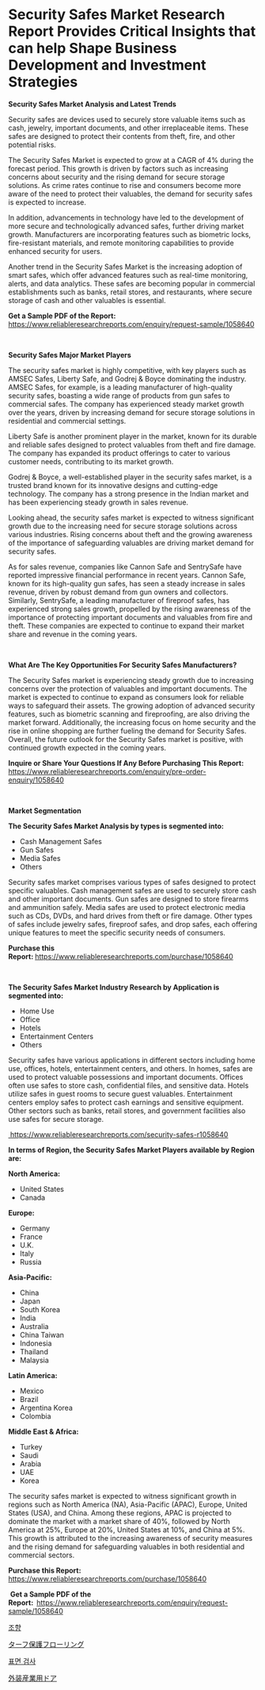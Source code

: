 <p><h1>Security Safes Market Research Report Provides Critical Insights that can help Shape Business Development and Investment Strategies</h1></p><p><strong>Security Safes Market Analysis and Latest Trends</strong></p>
<p><p>Security safes are devices used to securely store valuable items such as cash, jewelry, important documents, and other irreplaceable items. These safes are designed to protect their contents from theft, fire, and other potential risks.</p><p>The Security Safes Market is expected to grow at a CAGR of 4% during the forecast period. This growth is driven by factors such as increasing concerns about security and the rising demand for secure storage solutions. As crime rates continue to rise and consumers become more aware of the need to protect their valuables, the demand for security safes is expected to increase.</p><p>In addition, advancements in technology have led to the development of more secure and technologically advanced safes, further driving market growth. Manufacturers are incorporating features such as biometric locks, fire-resistant materials, and remote monitoring capabilities to provide enhanced security for users.</p><p>Another trend in the Security Safes Market is the increasing adoption of smart safes, which offer advanced features such as real-time monitoring, alerts, and data analytics. These safes are becoming popular in commercial establishments such as banks, retail stores, and restaurants, where secure storage of cash and other valuables is essential.</p></p>
<p><strong>Get a Sample PDF of the Report:&nbsp;</strong> <a href="https://www.reliableresearchreports.com/enquiry/request-sample/1058640">https://www.reliableresearchreports.com/enquiry/request-sample/1058640</a></p>
<p>&nbsp;</p>
<p><strong>Security Safes Major Market Players</strong></p>
<p><p>The security safes market is highly competitive, with key players such as AMSEC Safes, Liberty Safe, and Godrej & Boyce dominating the industry. AMSEC Safes, for example, is a leading manufacturer of high-quality security safes, boasting a wide range of products from gun safes to commercial safes. The company has experienced steady market growth over the years, driven by increasing demand for secure storage solutions in residential and commercial settings.</p><p>Liberty Safe is another prominent player in the market, known for its durable and reliable safes designed to protect valuables from theft and fire damage. The company has expanded its product offerings to cater to various customer needs, contributing to its market growth.</p><p>Godrej & Boyce, a well-established player in the security safes market, is a trusted brand known for its innovative designs and cutting-edge technology. The company has a strong presence in the Indian market and has been experiencing steady growth in sales revenue.</p><p>Looking ahead, the security safes market is expected to witness significant growth due to the increasing need for secure storage solutions across various industries. Rising concerns about theft and the growing awareness of the importance of safeguarding valuables are driving market demand for security safes.</p><p>As for sales revenue, companies like Cannon Safe and SentrySafe have reported impressive financial performance in recent years. Cannon Safe, known for its high-quality gun safes, has seen a steady increase in sales revenue, driven by robust demand from gun owners and collectors. Similarly, SentrySafe, a leading manufacturer of fireproof safes, has experienced strong sales growth, propelled by the rising awareness of the importance of protecting important documents and valuables from fire and theft. These companies are expected to continue to expand their market share and revenue in the coming years.</p></p>
<p>&nbsp;</p>
<p><strong>What Are The Key Opportunities For Security Safes Manufacturers?</strong></p>
<p><p>The Security Safes market is experiencing steady growth due to increasing concerns over the protection of valuables and important documents. The market is expected to continue to expand as consumers look for reliable ways to safeguard their assets. The growing adoption of advanced security features, such as biometric scanning and fireproofing, are also driving the market forward. Additionally, the increasing focus on home security and the rise in online shopping are further fueling the demand for Security Safes. Overall, the future outlook for the Security Safes market is positive, with continued growth expected in the coming years.</p></p>
<p><strong>Inquire or Share Your Questions If Any Before Purchasing This Report:</strong> <a href="https://www.reliableresearchreports.com/enquiry/pre-order-enquiry/1058640">https://www.reliableresearchreports.com/enquiry/pre-order-enquiry/1058640</a></p>
<p>&nbsp;</p>
<p><strong>Market Segmentation</strong></p>
<p><strong>The Security Safes Market Analysis by types is segmented into:</strong></p>
<p><ul><li>Cash Management Safes</li><li>Gun Safes</li><li>Media Safes</li><li>Others</li></ul></p>
<p><p>Security safes market comprises various types of safes designed to protect specific valuables. Cash management safes are used to securely store cash and other important documents. Gun safes are designed to store firearms and ammunition safely. Media safes are used to protect electronic media such as CDs, DVDs, and hard drives from theft or fire damage. Other types of safes include jewelry safes, fireproof safes, and drop safes, each offering unique features to meet the specific security needs of consumers.</p></p>
<p><strong>Purchase this Report:&nbsp;</strong><a href="https://www.reliableresearchreports.com/purchase/1058640">https://www.reliableresearchreports.com/purchase/1058640</a></p>
<p>&nbsp;</p>
<p><strong>The Security Safes Market Industry Research by Application is segmented into:</strong></p>
<p><ul><li>Home Use</li><li>Office</li><li>Hotels</li><li>Entertainment Centers</li><li>Others</li></ul></p>
<p><p>Security safes have various applications in different sectors including home use, offices, hotels, entertainment centers, and others. In homes, safes are used to protect valuable possessions and important documents. Offices often use safes to store cash, confidential files, and sensitive data. Hotels utilize safes in guest rooms to secure guest valuables. Entertainment centers employ safes to protect cash earnings and sensitive equipment. Other sectors such as banks, retail stores, and government facilities also use safes for secure storage.</p></p>
<p><a href="https://www.reliableresearchreports.com/security-safes-r1058640">&nbsp;https://www.reliableresearchreports.com/security-safes-r1058640</a></p>
<p><strong>In terms of Region, the Security Safes Market Players available by Region are:</strong></p>
<p>
    <p> <strong> North America: </strong>
        <ul>
            <li>United States</li>
            <li>Canada</li>
        </ul>
        </p> 
    <p> <strong> Europe: </strong>
        <ul>
            <li>Germany</li>
            <li>France</li>
            <li>U.K.</li>
            <li>Italy</li>
            <li>Russia</li>
        </ul>
        </p> 
    <p> <strong> Asia-Pacific: </strong>
        <ul>
            <li>China</li>
            <li>Japan</li>
            <li>South Korea</li>
            <li>India</li>
            <li>Australia</li>
            <li>China Taiwan</li>
            <li>Indonesia</li>
            <li>Thailand</li>
            <li>Malaysia</li>
        </ul>
        </p> 
    <p> <strong> Latin America: </strong>
        <ul>
            <li>Mexico</li>
            <li>Brazil</li>
            <li>Argentina Korea</li>
            <li>Colombia</li>
        </ul>
        </p> 
    <p> <strong> Middle East & Africa: </strong>
        <ul>
            <li>Turkey</li>
            <li>Saudi</li>
            <li>Arabia</li>
            <li>UAE</li>
            <li>Korea</li>
        </ul>
    </p>
    </p>
<p><p>The security safes market is expected to witness significant growth in regions such as North America (NA), Asia-Pacific (APAC), Europe, United States (USA), and China. Among these regions, APAC is projected to dominate the market with a market share of 40%, followed by North America at 25%, Europe at 20%, United States at 10%, and China at 5%. This growth is attributed to the increasing awareness of security measures and the rising demand for safeguarding valuables in both residential and commercial sectors.</p></p>
<p><strong>Purchase this Report: </strong><a href="https://www.reliableresearchreports.com/purchase/1058640">https://www.reliableresearchreports.com/purchase/1058640</a></p>
<p>&nbsp;<strong>Get a Sample PDF of the Report:&nbsp;&nbsp;</strong><a href="https://www.reliableresearchreports.com/enquiry/request-sample/1058640">https://www.reliableresearchreports.com/enquiry/request-sample/1058640</a></p>
<p><strong></strong></p>
<p><p><a href="https://medium.com/@codinchelcea2022/2024-2031%EB%85%84%EC%9D%98-%EC%8B%9C%EC%9E%A5-%EC%A0%90%EC%9C%A0%EC%9C%A8-%EB%B3%80%ED%99%94%EC%99%80-%EC%8B%9C%EC%9E%A5-%EC%84%B1%EC%9E%A5-%EC%B6%94%EC%84%B8%EB%A5%BC-%EC%9D%B4%EB%81%84%EB%8A%94-%EA%B2%83%EC%9D%80-steering-market-share-evolution%EC%9E%85%EB%8B%88%EB%8B%A4-610e2fceaedf">조향</a></p><p><a href="https://medium.com/@jonathanailey6577467/%E8%8A%9D%E7%94%9F%E4%BF%9D%E8%AD%B7%E3%83%95%E3%83%AD%E3%83%BC%E3%83%AA%E3%83%B3%E3%82%B0%E5%B8%82%E5%A0%B4%E3%83%AC%E3%83%9D%E3%83%BC%E3%83%88%E3%81%AF-%E3%81%93%E3%81%AE%E5%B8%82%E5%A0%B4%E3%81%AE%E6%9C%80%E6%96%B0%E3%83%88%E3%83%AC%E3%83%B3%E3%83%89%E3%81%A8%E6%88%90%E9%95%B7%E6%A9%9F%E4%BC%9A%E3%82%92%E6%98%8E%E3%82%89%E3%81%8B%E3%81%AB%E3%81%97%E3%81%A6%E3%81%84%E3%81%BE%E3%81%99-3cb72dcef987">ターフ保護フローリング</a></p><p><a href="https://medium.com/@fabiancobuc20222022/%ED%91%9C%EB%A9%B4-%EA%B2%80%EC%82%AC-%EC%8B%9C%EC%9E%A5-%EC%A0%84%EB%A7%9D-%EC%82%B0%EC%97%85-%EA%B0%9C%EC%9A%94-%EB%B0%8F-%EC%A0%84%EB%A7%9D-2024%EB%85%84%EB%B6%80%ED%84%B0-2031%EB%85%84%EA%B9%8C%EC%A7%80-6bc0973ba1af">표면 검사</a></p><p><a href="https://medium.com/@edwards13jessica/%E5%A4%96%E9%83%A8%E7%94%A3%E6%A5%AD%E7%94%A8%E3%83%89%E3%82%A2%E3%81%AE%E5%B8%82%E5%A0%B4%E3%83%A1%E3%83%88%E3%83%AA%E3%82%AF%E3%82%B9%E3%82%92%E8%A7%A3%E8%AA%AD%E3%81%99%E3%82%8B-%E5%B8%82%E5%A0%B4%E3%82%B7%E3%82%A7%E3%82%A2-%E3%83%88%E3%83%AC%E3%83%B3%E3%83%89-%E6%88%90%E9%95%B7%E3%83%91%E3%82%BF%E3%83%BC%E3%83%B3-9343645e7662">外装産業用ドア</a></p></p>
